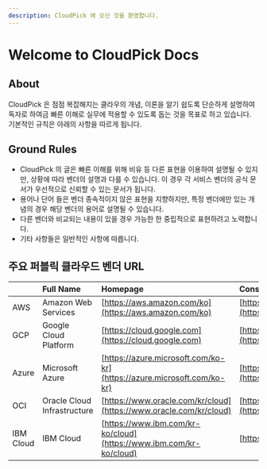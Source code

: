 ```yaml
---
description: CloudPick 에 오신 것을 환영합니다.
---
```


# Welcome to CloudPick Docs

## About

CloudPick 은 점점 복잡해지는 클라우의 개념, 이론을 알기 쉽도록 단순하게 설명하여 독자로 하여금 빠른 이해로 실무에 적용할 수 있도록 돕는 것을 목표로 하고 있습니다.  
기본적인 규칙은 아래의 사항을 따르게 됩니다.

## Ground Rules

* CloudPick 의 글은 빠른 이해를 위해 비유 등 다른 표현을 이용하여 설명될 수 있지만, 상황에 따라 벤더의 설명과 다를 수 있습니다. 이 경우 각 서비스 벤더의 공식 문서가 우선적으로 신뢰할 수 있는 문서가 됩니다.
* 용어나 단어 들은 벤더 종속적이지 않은 표현을 지향하지만, 특정 벤더에만 있는 개념의 경우 해당 벤더의 용어로 설명될 수 있습니다.
* 다른 벤더와 비교되는 내용이 있을 경우 가능한 한 중립적으로 표현하려고 노력합니다.
* 기타 사항들은 일반적인 사항에 따릅니다.

## 주요 퍼블릭 클라우드 벤더 URL

|  | Full Name | Homepage | Console URL |
| :--- | :--- | :--- | :--- |
| AWS | Amazon Web Services | [https://aws.amazon.com/ko](https://aws.amazon.com/ko) | [https://console.aws.amazon.com/console/home](https://console.aws.amazon.com/console/home) |
| GCP | Google Cloud Platform | [https://cloud.google.com](https://cloud.google.com) | [https://console.cloud.google.com](https://console.cloud.google.com) |
| Azure | Microsoft Azure | [https://azure.microsoft.com/ko-kr](https://azure.microsoft.com/ko-kr) | [https://portal.azure.com](https://portal.azure.com) |
| OCI | Oracle Cloud Infrastructure | [https://www.oracle.com/kr/cloud](https://www.oracle.com/kr/cloud) | [https://www.oracle.com/cloud/sign-in.html](https://www.oracle.com/cloud/sign-in.html) |
| IBM Cloud | IBM Cloud | [https://www.ibm.com/kr-ko/cloud](https://www.ibm.com/kr-ko/cloud) | [https://cloud.ibm.com](https://cloud.ibm.com) |




